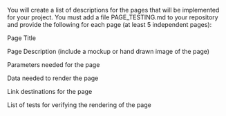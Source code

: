You will create a list of descriptions for the pages that will be implemented for your project.
You must add a file PAGE_TESTING.md to your repository and provide the following for each page (at least 5 independent pages):


Page Title 

Page Description (include a mockup or hand drawn image of the page)

Parameters needed for the page

Data needed to render the page

Link destinations for the page

List of tests for verifying the rendering of the page
